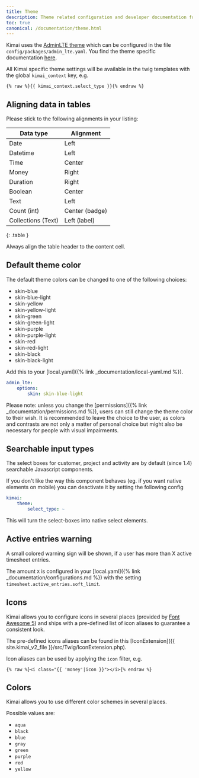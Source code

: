 ```yaml
---
title: Theme
description: Theme related configuration and developer documentation for Kimai
toc: true
canonical: /documentation/theme.html
---
```


Kimai uses the [AdminLTE theme](https://github.com/kevinpapst/AdminLTEBundle/) which can be configured in the file `config/packages/admin_lte.yaml`. 
You find the theme specific documentation [here](https://github.com/kevinpapst/AdminLTEBundle/blob/master/Resources/docs/configurations.md).

All Kimai specific theme settings will be available in the twig templates with the global `kimai_context` key, e.g.

```twig
{% raw %}{{ kimai_context.select_type }}{% endraw %}
``` 

## Aligning data in tables

Please stick to the following alignments in your listing:

| Data type              | Alignment      |
|------------------------|----------------|
| Date                   | Left           |
| Datetime               | Left           |
| Time                   | Center         |
| Money                  | Right          |
| Duration               | Right          |
| Boolean                | Center         |
| Text                   | Left           |
| Count (int)            | Center (badge) |
| Collections (Text)     | Left (label)   |
{: .table }

Always align the table header to the content cell.

## Default theme color

The default theme colors can be changed to one of the following choices:

- skin-blue
- skin-blue-light
- skin-yellow
- skin-yellow-light
- skin-green
- skin-green-light
- skin-purple
- skin-purple-light
- skin-red
- skin-red-light
- skin-black
- skin-black-light

Add this to your [local.yaml]({% link _documentation/local-yaml.md %}).

```yaml
admin_lte:
    options:
        skin: skin-blue-light
```

Please note: unless you change the [permissions]({% link _documentation/permissions.md %}), users can still change the theme color to their wish.
It is recommended to leave the choice to the user, as colors and contrasts are not only a matter of personal choice but might also be necessary for people with visual impairments. 

## Searchable input types

The select boxes for customer, project and activity are by default (since 1.4) searchable Javascript components. 

If you don't like the way this component behaves (eg. if you want native elements on mobile) you can deactivate it by setting the following config  

```yaml
kimai:
    theme:
        select_type: ~
```

This will turn the select-boxes into native select elements. 

## Active entries warning

A small colored warning sign will be shown, if a user has more than X active timesheet entries.

The amount `X` is configured in your [local.yaml]({% link _documentation/configurations.md %}) with the setting `timesheet.active_entries.soft_limit`.

## Icons

Kimai allows you to configure icons in several places (provided by [Font Awesome 5](https://fontawesome.com/icons)) and ships 
with a pre-defined list of icon aliases to guarantee a consistent look.  

The pre-defined icons aliases can be found in this [IconExtension]({{ site.kimai_v2_file }}/src/Twig/IconExtension.php).

Icon aliases can be used by applying the `icon` filter, e.g.

```
{% raw %}<i class="{{ 'money'|icon }}"></i>{% endraw %}
```

## Colors

Kimai allows you to use different color schemes in several places. 

Possible values are:

- `aqua`
- `black`
- `blue`
- `gray`
- `green`
- `purple`
- `red`
- `yellow`
